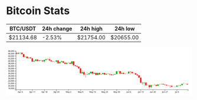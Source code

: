 # Bitcoin Stats

BTC/USDT|24h change|24h high|24h low|
|---|---|---|---|
|$21134.68|-2.53%|$21754.00|$20655.00|

<img src="./chart.svg">
